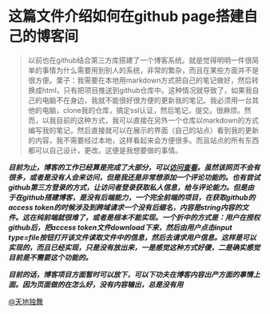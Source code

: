 # 这篇文件介绍如何在github page搭建自己的博客间

>以前也在github结合第三方库搭建了一个博客系统。就是觉得明明一件很简单的事情为什么需要用到别人的系统，非常的繁杂，而且在某些方面并不是很方便。栗子：我需要在本地用markdown方式把自己的笔记做好，然后转换成html，只有把项目推送到github仓库中。这种情况就导致了，如果我自己的电脑不在身边，我就不能很好很方便的更新我的笔记。我必须用一台其他的电脑，clone我的仓库，搞定ssl认证，然后笔记，提交。很麻烦。然而，以我目前的这种方式，我可以直接在另外一个仓库以markdown的方式编写我的笔记，然后直接就可以在展示的界面（自己的站点）看到我的更新的内容，我不需要经过本地，这样看起来会方便很多。而且站点的所有东西都可以自己设计，更改。这便是我想要做的事情。

***目前为止，博客的工作已经算是完成了大部分，可以[访问查看](https://tobeurself.github.io/#)。虽然该网页不会有很多，或者是没有人会来访问，但是我还是非常想添加一个评论功能的。也有尝试github第三方登录的方式，让访问者登录获取私人信息，给与评论能力。但是由于在github搭建博客，是没有后端能力，一个完全前端的项目，在获取github的access token的时候涉及到跨域请求一个没有后缀名，内容是string内容的文件。这在纯前端就很难了，或者是根本不能实现。一个折中的方式是：用户在授权github后，把access token文件download下来，然后由用户点击input type=file按钮打开该文件读取文件中的信息，然后去请求用户信息。这样是可以实现的，而且已经实现，只是没有放出来，一是感觉这种方式好傻，二是确实感觉目前是不需要这个功能的。***

***目前的话，博客项目方面暂时可以放下，可以下功夫在博客内容出产方面的事情上面。因为页面做的在怎么好，没有内容输出，总是没有用***

[@天地独舞](https://tobeurself.github.io/#)
